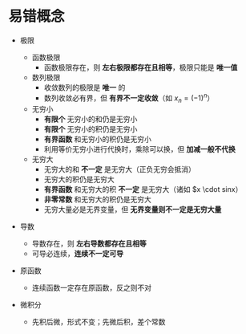 # 易错概念

- 极限

  - 函数极限
    - 函数极限存在，则 **左右极限都存在且相等**，极限只能是 **唯一值**
  - 数列极限
    - 收敛数列的极限是 **唯一** 的
    - 数列收敛必有界，但 **有界不一定收敛**（如 $x_{n} = (-1)^{n}$）
  - 无穷小
    - **有限个** 无穷小的和仍是无穷小
    - **有限个** 无穷小的积仍是无穷小
    - **有界函数** 和无穷小的积仍是无穷小
    - 利用等价无穷小进行代换时，乘除可以换，但 **加减一般不代换**
  - 无穷大
    - 无穷大的和 **不一定** 是无穷大（正负无穷会抵消）
    - 无穷大的积仍是无穷大
    - **有界函数** 和无穷大的积 **不一定** 是无穷大（诸如 $x \cdot sinx）
    - **非零常数** 和无穷大的积仍是无穷大
    - 无穷大量必是无界变量，但 **无界变量则不一定是无穷大量**

- 导数
  - 导数存在，则 **左右导数都存在且相等**
  - 可导必连续，**连续不一定可导**
- 原函数
  - 连续函数一定存在原函数，反之则不对
- 微积分
  - 先积后微，形式不变；先微后积，差个常数
